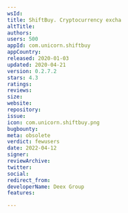 ```yaml
---
wsId: 
title: ShiftBuy. Cryptocurrency excha
altTitle: 
authors: 
users: 500
appId: com.unicorn.shiftbuy
appCountry: 
released: 2020-01-03
updated: 2020-04-21
version: 0.2.7.2
stars: 4.3
ratings: 
reviews: 
size: 
website: 
repository: 
issue: 
icon: com.unicorn.shiftbuy.png
bugbounty: 
meta: obsolete
verdict: fewusers
date: 2022-04-12
signer: 
reviewArchive: 
twitter: 
social: 
redirect_from: 
developerName: Deex Group
features: 

---
```


